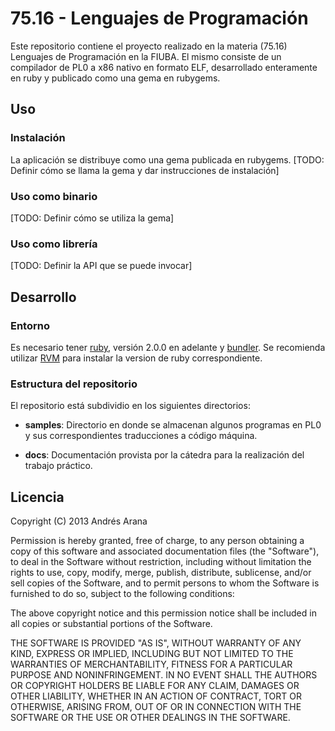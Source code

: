 # 75.16 - Lenguajes de Programación

Este repositorio contiene el proyecto realizado en la materia (75.16) Lenguajes
de Programación en la FIUBA. El mismo consiste de un compilador de PL0 a x86
nativo en formato ELF, desarrollado enteramente en ruby y publicado como una
gema en rubygems.

## Uso

### Instalación

La aplicación se distribuye como una gema publicada en rubygems. [TODO: Definir
cómo se llama la gema y dar instrucciones de instalación]

### Uso como binario

[TODO: Definir cómo se utiliza la gema]

### Uso como librería

[TODO: Definir la API que se puede invocar]

## Desarrollo

### Entorno

Es necesario tener [ruby](https://www.ruby-lang.org/en/), versión 2.0.0 en
adelante y [bundler](http://bundler.io/). Se recomienda utilizar
[RVM](https://rvm.io/) para instalar la version de ruby correspondiente.

### Estructura del repositorio

El repositorio está subdividio en los siguientes directorios:

* **samples**: Directorio en donde se almacenan algunos programas en PL0 y sus
  correspondientes traducciones a código máquina.

* **docs**: Documentación provista por la cátedra para la realización del
  trabajo práctico.

## Licencia

Copyright (C) 2013 Andrés Arana

Permission is hereby granted, free of charge, to any person obtaining a copy of
this software and associated documentation files (the "Software"), to deal in
the Software without restriction, including without limitation the rights to
use, copy, modify, merge, publish, distribute, sublicense, and/or sell copies
of the Software, and to permit persons to whom the Software is furnished to do
so, subject to the following conditions:

The above copyright notice and this permission notice shall be included in all
copies or substantial portions of the Software.

THE SOFTWARE IS PROVIDED "AS IS", WITHOUT WARRANTY OF ANY KIND, EXPRESS OR
IMPLIED, INCLUDING BUT NOT LIMITED TO THE WARRANTIES OF MERCHANTABILITY,
FITNESS FOR A PARTICULAR PURPOSE AND NONINFRINGEMENT. IN NO EVENT SHALL THE
AUTHORS OR COPYRIGHT HOLDERS BE LIABLE FOR ANY CLAIM, DAMAGES OR OTHER
LIABILITY, WHETHER IN AN ACTION OF CONTRACT, TORT OR OTHERWISE, ARISING FROM,
OUT OF OR IN CONNECTION WITH THE SOFTWARE OR THE USE OR OTHER DEALINGS IN THE
SOFTWARE.
